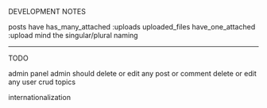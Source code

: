DEVELOPMENT NOTES

posts have has_many_attached :uploads
uploaded_files have_one_attached :upload
mind the singular/plural naming

---

TODO

admin panel
admin should
delete or edit any post or comment
delete or edit any user
crud topics

internationalization
